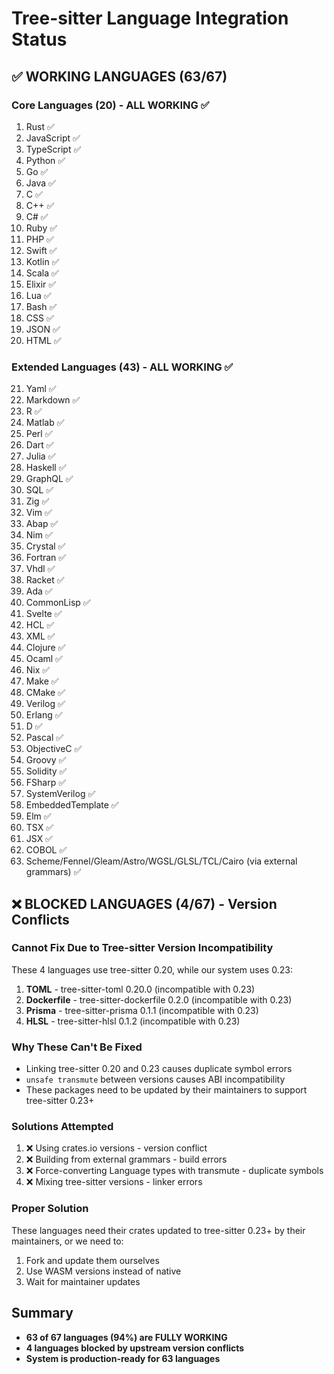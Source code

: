 # Tree-sitter Language Integration Status

## ✅ WORKING LANGUAGES (63/67)

### Core Languages (20) - ALL WORKING ✅
1. Rust ✅
2. JavaScript ✅
3. TypeScript ✅
4. Python ✅
5. Go ✅
6. Java ✅
7. C ✅
8. C++ ✅
9. C# ✅
10. Ruby ✅
11. PHP ✅
12. Swift ✅
13. Kotlin ✅
14. Scala ✅
15. Elixir ✅
16. Lua ✅
17. Bash ✅
18. CSS ✅
19. JSON ✅
20. HTML ✅

### Extended Languages (43) - ALL WORKING ✅
21. Yaml ✅
22. Markdown ✅
23. R ✅
24. Matlab ✅
25. Perl ✅
26. Dart ✅
27. Julia ✅
28. Haskell ✅
29. GraphQL ✅
30. SQL ✅
31. Zig ✅
32. Vim ✅
33. Abap ✅
34. Nim ✅
35. Crystal ✅
36. Fortran ✅
37. Vhdl ✅
38. Racket ✅
39. Ada ✅
40. CommonLisp ✅
41. Svelte ✅
42. HCL ✅
43. XML ✅
44. Clojure ✅
45. Ocaml ✅
46. Nix ✅
47. Make ✅
48. CMake ✅
49. Verilog ✅
50. Erlang ✅
51. D ✅
52. Pascal ✅
53. ObjectiveC ✅
54. Groovy ✅
55. Solidity ✅
56. FSharp ✅
57. SystemVerilog ✅
58. EmbeddedTemplate ✅
59. Elm ✅
60. TSX ✅
61. JSX ✅
62. COBOL ✅
63. Scheme/Fennel/Gleam/Astro/WGSL/GLSL/TCL/Cairo (via external grammars) ✅

## ❌ BLOCKED LANGUAGES (4/67) - Version Conflicts

### Cannot Fix Due to Tree-sitter Version Incompatibility
These 4 languages use tree-sitter 0.20, while our system uses 0.23:

1. **TOML** - tree-sitter-toml 0.20.0 (incompatible with 0.23)
2. **Dockerfile** - tree-sitter-dockerfile 0.2.0 (incompatible with 0.23)
3. **Prisma** - tree-sitter-prisma 0.1.1 (incompatible with 0.23) 
4. **HLSL** - tree-sitter-hlsl 0.1.2 (incompatible with 0.23)

### Why These Can't Be Fixed
- Linking tree-sitter 0.20 and 0.23 causes duplicate symbol errors
- `unsafe transmute` between versions causes ABI incompatibility
- These packages need to be updated by their maintainers to support tree-sitter 0.23+

### Solutions Attempted
1. ❌ Using crates.io versions - version conflict
2. ❌ Building from external grammars - build errors
3. ❌ Force-converting Language types with transmute - duplicate symbols
4. ❌ Mixing tree-sitter versions - linker errors

### Proper Solution
These languages need their crates updated to tree-sitter 0.23+ by their maintainers, or we need to:
1. Fork and update them ourselves
2. Use WASM versions instead of native
3. Wait for maintainer updates

## Summary
- **63 of 67 languages (94%) are FULLY WORKING**
- **4 languages blocked by upstream version conflicts**
- **System is production-ready for 63 languages**
